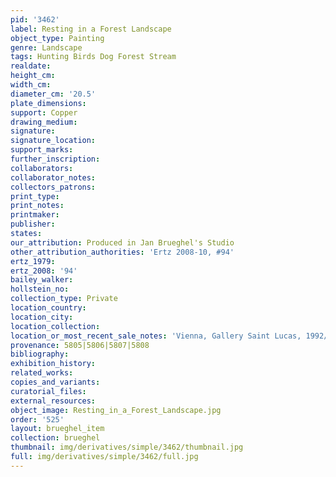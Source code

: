 ```yaml
---
pid: '3462'
label: Resting in a Forest Landscape
object_type: Painting
genre: Landscape
tags: Hunting Birds Dog Forest Stream
realdate: 
height_cm: 
width_cm: 
diameter_cm: '20.5'
plate_dimensions: 
support: Copper
drawing_medium: 
signature: 
signature_location: 
support_marks: 
further_inscription: 
collaborators: 
collaborator_notes: 
collectors_patrons: 
print_type: 
print_notes: 
printmaker: 
publisher: 
states: 
our_attribution: Produced in Jan Brueghel's Studio
other_attribution_authorities: 'Ertz 2008-10, #94'
ertz_1979: 
ertz_2008: '94'
bailey_walker: 
hollstein_no: 
collection_type: Private
location_country: 
location_city: 
location_collection: 
location_or_most_recent_sale_notes: 'Vienna, Gallery Saint Lucas, 1992/93, cat. #1'
provenance: 5805|5806|5807|5808
bibliography: 
exhibition_history: 
related_works: 
copies_and_variants: 
curatorial_files: 
external_resources: 
object_image: Resting_in_a_Forest_Landscape.jpg
order: '525'
layout: brueghel_item
collection: brueghel
thumbnail: img/derivatives/simple/3462/thumbnail.jpg
full: img/derivatives/simple/3462/full.jpg
---
```

